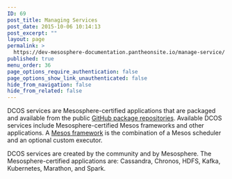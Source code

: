 ```yaml
---
ID: 69
post_title: Managing Services
post_date: 2015-10-06 10:14:13
post_excerpt: ""
layout: page
permalink: >
  https://dev-mesosphere-documentation.pantheonsite.io/manage-service/
published: true
menu_order: 36
page_options_require_authentication: false
page_options_show_link_unauthenticated: false
hide_from_navigation: false
hide_from_related: false
---
```

DCOS services are Mesosphere-certified applications that are packaged and available from the public [GitHub package repositories][1]. Available DCOS services include Mesosphere-certified Mesos frameworks and other applications. A [Mesos framework][2] is the combination of a Mesos scheduler and an optional custom executor.

DCOS services are created by the community and by Mesosphere. The Mesosphere-certified applications are: Cassandra, Chronos, HDFS, Kafka, Kubernetes, Marathon, and Spark.

 [1]: /administration/universe/
 [2]: http://mesos.apache.org/documentation/latest/frameworks/